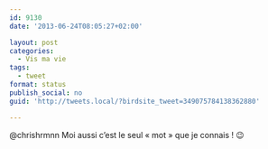 ```yaml
---
id: 9130
date: '2013-06-24T08:05:27+02:00'

layout: post
categories:
  - Vis ma vie
tags:
  - tweet
format: status
publish_social: no
guid: 'http://tweets.local/?birdsite_tweet=349075784138362880'

---
```


@chrishrmnn Moi aussi c’est le seul « mot » que je connais ! 😉